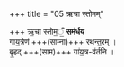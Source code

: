 +++
title = "05 ऋचा स्तोमम्"

+++
ऋ॒चा स्तोम॒ँ॒ **सम॑र्धय**  
गाय॒त्रेण॑ +++(साम्ना)+++ रथन्त॒रम् ।  
बृ॒हद् +++(साम)+++ गा॑य॒त्र-व॑र्तनि ।